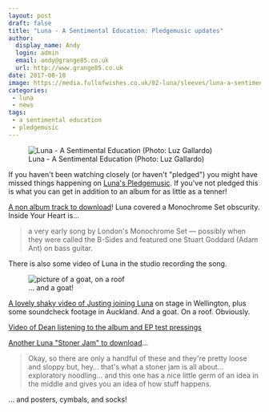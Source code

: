 ```yaml
---
layout: post
draft: false
title: "Luna - A Sentimental Education: Pledgemusic updates"
author:
  display_name: Andy
  login: admin
  email: andy@grange85.co.uk
  url: http://www.grange85.co.uk
date: 2017-08-10
image: https://media.fullofwishes.co.uk/02-luna/sleeves/luna-a-sentimental-education-lo-res.jpg
categories:
 - luna
 - news
tags:
 - a sentimental education
 - pledgemusic
---
```

<figure class="caption aligncenter"><img src="https://media.fullofwishes.co.uk/02-luna/pictures/luna-2017-promo-luz-gallardo.jpg" alt="Luna - A Sentimental Education (Photo: Luz Gallardo)" /><figcaption class="caption-text">Luna - A Sentimental Education (Photo: Luz Gallardo)</figcaption></figure>

<p>If you haven't been watching closely (or haven't "pledged") you might have missed things happening on <a href="http://www.pledgemusic.com/projects/luna2/">Luna's Pledgemusic</a>. If you've not pledged this is what you can get in addition to an album for as little as a tenner!</p>

<p><a href="http://www.pledgemusic.com/projects/luna2/updates/85364">A non album track to download</a>! Luna covered a Monochrome Set obscurity. Inside Your Heart is&hellip;</p>
<blockquote>a very early song by London's Monochrome Set — possibly when they were called the B-Sides and featured one Stuart Goddard (Adam Ant) on bass guitar.</blockquote>
<p>There is also some video of Luna in the studio recording the song.</p>
<div class="col-md-6 float-right"><figure><img src="{{site.baseurl}}/images/a-goat-on-the-roof.jpg" class="img-fluid" alt="picture of a goat, on a roof" /><figcaption>&hellip; and a goat!</figcaption></figure></div>
<p><a href="http://www.pledgemusic.com/projects/luna2/updates/87111">A lovely shaky video of Justing joining Luna</a> on stage in Wellington, plus some soundcheck footage in Auckland. And a goat. On a roof. Obviously.</p>

<p><a href="http://www.pledgemusic.com/projects/luna2/updates/86830">Video of Dean listening to the album and EP test pressings</a></p>

<p><a href="http://www.pledgemusic.com/projects/luna2/updates/87531">Another Luna "Stoner Jam" to download</a>&hellip;</p>
<blockquote>Okay, so there are only a handful of these and they're pretty loose and sloppy but, hey&hellip; that's what a stoner jam is all about&hellip; exploratory noodling&hellip; and this one has a nice little germ of an idea in the middle and gives you an idea of how stuff happens.</blockquote>

<p>&hellip; and posters, cymbals, and socks!</p>



